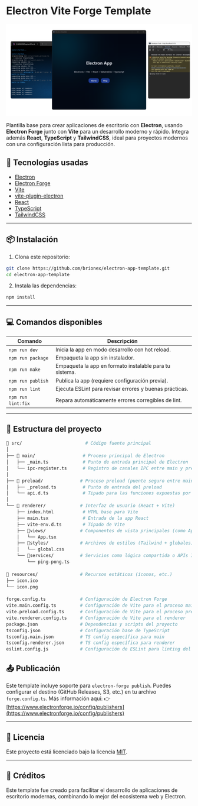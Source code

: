 # Electron Vite Forge Template

![Electron Vite Forge Template](docs/banner.svg)

Plantilla base para crear aplicaciones de escritorio con **Electron**, usando **Electron Forge** junto con **Vite** para un desarrollo moderno y rápido. Integra además **React**, **TypeScript** y **TailwindCSS**, ideal para proyectos modernos con una configuración lista para producción.

## 🚀 Tecnologías usadas

- [Electron](https://www.electronjs.org/)
- [Electron Forge](https://www.electronforge.io/)
- [Vite](https://vitejs.dev/)
- [vite-plugin-electron](https://github.com/electron-vite/vite-plugin-electron)
- [React](https://reactjs.org/)
- [TypeScript](https://www.typescriptlang.org/)
- [TailwindCSS](https://tailwindcss.com/)

---

## 📦 Instalación

1. Clona este repositorio:

```bash
git clone https://github.com/brionex/electron-app-template.git
cd electron-app-template
```

2. Instala las dependencias:

```bash
npm install
```

---

## 💻 Comandos disponibles

| Comando            | Descripción                                             |
| ------------------ | ------------------------------------------------------- |
| `npm run dev`      | Inicia la app en modo desarrollo con hot reload.        |
| `npm run package`  | Empaqueta la app sin instalador.                        |
| `npm run make`     | Empaqueta la app en formato instalable para tu sistema. |
| `npm run publish`  | Publica la app (requiere configuración previa).         |
| `npm run lint`     | Ejecuta ESLint para revisar errores y buenas prácticas. |
| `npm run lint:fix` | Repara automáticamente errores corregibles de lint.     |

---

## 🧠 Estructura del proyecto

```bash
📁 src/                        # Código fuente principal
│
├── 📁 main/                  # Proceso principal de Electron
│   ├── _main.ts             # Punto de entrada principal de Electron
│   └── ipc-register.ts      # Registro de canales IPC entre main y preload
│
├── 📁 preload/              # Proceso preload (puente seguro entre main y renderer)
│   ├── _preload.ts          # Punto de entrada del preload
│   └── api.d.ts             # Tipado para las funciones expuestas por preload
│
└── 📁 renderer/             # Interfaz de usuario (React + Vite)
    ├── index.html           # HTML base para Vite
    ├── main.tsx             # Entrada de la app React
    ├── vite-env.d.ts        # Tipado de Vite
    ├── 📁views/             # Componentes de vista principales (como App.tsx)
    │   └── App.tsx
    ├── 📁styles/            # Archivos de estilos (Tailwind + globales)
    │   └── global.css
    └── 📁services/          # Servicios como lógica compartida o APIs IPC
        └── ping-pong.ts

📁 resources/                # Recursos estáticos (íconos, etc.)
├── icon.ico
└── icon.png

forge.config.ts             # Configuración de Electron Forge
vite.main.config.ts         # Configuración de Vite para el proceso main
vite.preload.config.ts      # Configuración de Vite para el proceso preload
vite.renderer.config.ts     # Configuración de Vite para el renderer
package.json                # Dependencias y scripts del proyecto
tsconfig.json               # Configuración base de TypeScript
tsconfig.main.json          # TS config específica para main
tsconfig.renderer.json      # TS config específica para renderer
eslint.config.js            # Configuración de ESLint para linting del proyecto
```

## 📤 Publicación

Este template incluye soporte para `electron-forge publish`. Puedes configurar el destino (GitHub Releases, S3, etc.) en tu archivo `forge.config.ts`. Más información aquí:
👉 [https://www.electronforge.io/config/publishers](https://www.electronforge.io/config/publishers)

---

## 📄 Licencia

Este proyecto está licenciado bajo la licencia [MIT](LICENSE).

---

## 🙌 Créditos

Este template fue creado para facilitar el desarrollo de aplicaciones de escritorio modernas, combinando lo mejor del ecosistema web y Electron.
